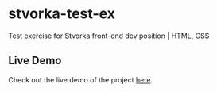 # stvorka-test-ex

Test exercise for Stvorka front-end dev position | HTML, CSS

## Live Demo

Check out the live demo of the project [here](https://stvorka-test-ex.netlify.app/).
